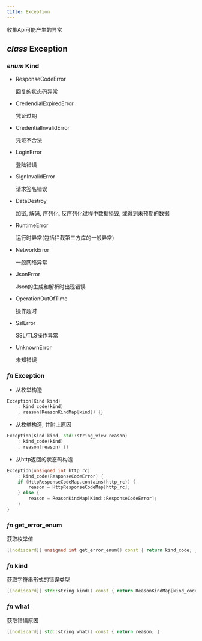 ```yaml
---
title: Exception
---
```


收集Api可能产生的异常

## ***class*** Exception

### ***enum*** Kind

- ResponseCodeError  

    回复的状态码异常

- CredendialExpiredError

    凭证过期

- CredentialInvalidError

    凭证不合法

- LoginError

    登陆错误

- SignInvalidError

    请求签名错误

- DataDestroy

    加密, 解码, 序列化, 反序列化过程中数据损毁, 或得到未预期的数据

- RuntimeError

    运行时异常(包括拦截第三方库的一般异常)

- NetworkError

    一般网络异常

- JsonError

    Json的生成和解析时出现错误

- OperationOutOfTime

    操作超时

- SslError

    SSL/TLS操作异常

- UnknownError

    未知错误

### ***fn*** Exception

- 从枚举构造

```cpp
Exception(Kind kind)
    : kind_code(kind)
    , reason(ReasonKindMap[kind]) {}
```

- 从枚举构造, 并附上原因

```cpp
Exception(Kind kind, std::string_view reason)
    : kind_code(kind)
    , reason(reason) {}

```

- 从http返回的状态码构造

```cpp
Exception(unsigned int http_rc)
    : kind_code(ResponseCodeError) {
    if (HttpResponseCodeMap.contains(http_rc)) {
        reason = HttpResponseCodeMap[http_rc];
    } else {
        reason = ReasonKindMap[Kind::ResponseCodeError];
    }
}
```

### ***fn*** get_error_enum

获取枚举值

```cpp
[[nodiscard]] unsigned int get_error_enum() const { return kind_code; }
```

### ***fn*** kind

获取字符串形式的错误类型

```cpp
[[nodiscard]] std::string kind() const { return ReasonKindMap[kind_code]; }
```

### ***fn*** what

获取错误原因

```cpp
[[nodiscard]] std::string what() const { return reason; }
```
